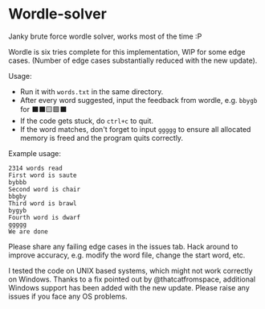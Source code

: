 # Wordle-solver

Janky brute force wordle solver, works most of the time :P

Wordle is six tries complete for this implementation, WIP for some edge cases. (Number of edge cases substantially reduced with the new update).

Usage:
- Run it with `words.txt` in the same directory.
- After every word suggested, input the feedback from wordle, e.g. `bbygb` for ⬛️⬛️🟨🟩⬛️
- If the code gets stuck, do `ctrl+c` to quit. 
- If the word matches, don't forget to input `ggggg` to ensure all allocated memory is freed and the program quits correctly.

Example usage:
```
2314 words read
First word is saute
bybbb
Second word is chair
bbgby
Third word is brawl
bygyb
Fourth word is dwarf
ggggg
We are done
```

Please share any failing edge cases in the issues tab. Hack around to improve accuracy, e.g. modify the word file, change the start word, etc.

I tested the code on UNIX based systems, which might not work correctly on Windows. Thanks to a fix pointed out by @thatcatfromspace, additional Windows support has been added with the new update. Please raise any issues if you face any OS problems.

